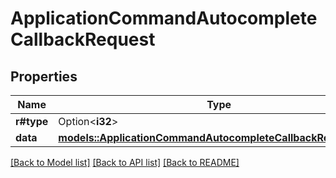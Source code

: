 # ApplicationCommandAutocompleteCallbackRequest

## Properties

Name | Type | Description | Notes
------------ | ------------- | ------------- | -------------
**r#type** | Option<**i32**> |  | 
**data** | [**models::ApplicationCommandAutocompleteCallbackRequestData**](ApplicationCommandAutocompleteCallbackRequest_data.md) |  | 

[[Back to Model list]](../README.md#documentation-for-models) [[Back to API list]](../README.md#documentation-for-api-endpoints) [[Back to README]](../README.md)


